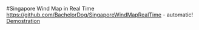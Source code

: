 #Singapore Wind Map in Real Time
https://github.com/BachelorDog/SingaporeWindMapRealTime - automatic!
[Demostration](https://honeythebadger.synology.me/)



